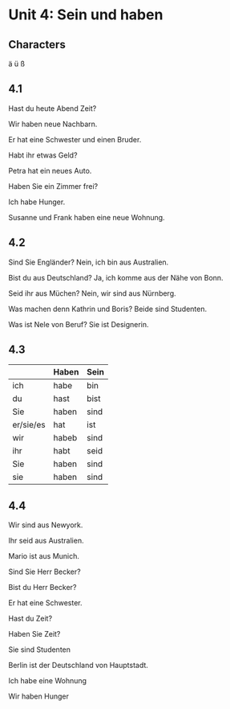 # Unit 4: Sein und haben

## Characters

ä ü ß

## 4.1

Hast du heute Abend Zeit?

Wir haben neue Nachbarn.

Er hat eine Schwester und einen Bruder.

Habt ihr etwas Geld?

Petra hat ein neues Auto.

Haben Sie ein Zimmer frei?

Ich habe Hunger.

Susanne und Frank haben eine neue Wohnung.

## 4.2

Sind Sie Engländer? Nein, ich bin aus Australien.

Bist du aus Deutschland? Ja, ich komme aus der Nähe von Bonn.

Seid ihr aus Müchen? Nein, wir sind aus Nürnberg.

Was machen denn Kathrin und Boris? Beide sind Studenten.

Was ist Nele von Beruf? Sie ist Designerin.

## 4.3

||Haben|Sein|
|-|-|-|
|ich|habe|bin|
|du|hast|bist|
|Sie|haben|sind|
|er/sie/es|hat|ist|
|wir|habeb|sind|
|ihr|habt|seid|
|Sie|haben|sind|
|sie|haben|sind|

## 4.4

Wir sind aus Newyork.

Ihr seid aus Australien.

Mario ist aus Munich.

Sind Sie Herr Becker?

Bist du Herr Becker?

Er hat eine Schwester.

Hast du Zeit?

Haben Sie Zeit?

Sie sind Studenten

Berlin ist der Deutschland von Hauptstadt.

Ich habe eine Wohnung

Wir haben Hunger


